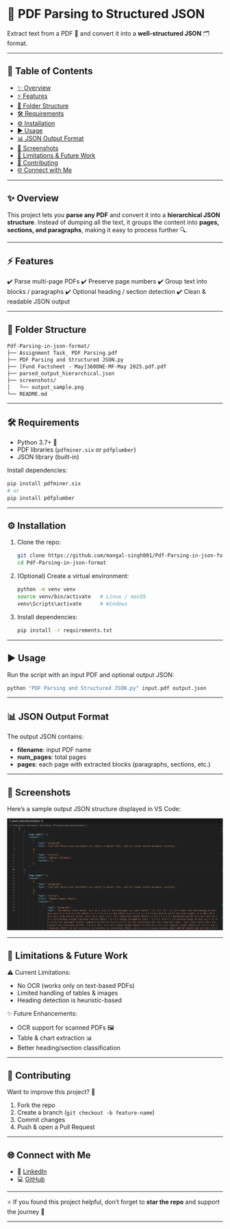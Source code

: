 # 📄 PDF Parsing to Structured JSON

Extract text from a PDF 📑 and convert it into a **well-structured JSON** 🗂️ format.

---

## 📌 Table of Contents

* [✨ Overview](#-overview)
* [⚡ Features](#-features)
* [📂 Folder Structure](#-folder-structure)
* [🛠️ Requirements](#️-requirements)
* [⚙️ Installation](#-installation)
* [▶️ Usage](#️-usage)
* [📊 JSON Output Format](#-json-output-format)
* [📸 Screenshots](#-screenshots)
* [🔮 Limitations & Future Work](#-limitations--future-work)
* [🤝 Contributing](#-contributing)
* [🌐 Connect with Me](#-connect-with-me)

---

## ✨ Overview

This project lets you **parse any PDF** and convert it into a **hierarchical JSON structure**.
Instead of dumping all the text, it groups the content into **pages, sections, and paragraphs**, making it easy to process further 🔍.

---

## ⚡ Features

✔️ Parse multi-page PDFs
✔️ Preserve page numbers
✔️ Group text into blocks / paragraphs
✔️ Optional heading / section detection
✔️ Clean & readable JSON output

---

## 📂 Folder Structure

```
Pdf-Parsing-in-json-format/
├── Assignment Task_ PDF Parsing.pdf
├── PDF Parsing and Structured JSON.py
├── [Fund Factsheet - May]360ONE-MF-May 2025.pdf.pdf
├── parsed_output_hierarchical.json
├── screenshots/
│   └── output_sample.png
└── README.md
```

---

## 🛠️ Requirements

* Python 3.7+ 🐍
* PDF libraries (`pdfminer.six` or `pdfplumber`)
* JSON library (built-in)

Install dependencies:

```bash
pip install pdfminer.six
# or
pip install pdfplumber
```

---

## ⚙️ Installation

1. Clone the repo:

   ```bash
   git clone https://github.com/mangal-singh001/Pdf-Parsing-in-json-format.git
   cd Pdf-Parsing-in-json-format
   ```

2. (Optional) Create a virtual environment:

   ```bash
   python -m venv venv
   source venv/bin/activate   # Linux / macOS  
   venv\Scripts\activate      # Windows
   ```

3. Install dependencies:

   ```bash
   pip install -r requirements.txt
   ```

---

## ▶️ Usage

Run the script with an input PDF and optional output JSON:

```bash
python "PDF Parsing and Structured JSON.py" input.pdf output.json
```

---

## 📊 JSON Output Format

The output JSON contains:

* **filename**: input PDF name
* **num_pages**: total pages
* **pages**: each page with extracted blocks (paragraphs, sections, etc.)

---

## 📸 Screenshots

Here’s a sample output JSON structure displayed in VS Code:

![Parsed JSON Output](screenshots/output_sample.png)

---

## 🔮 Limitations & Future Work

⚠️ Current Limitations:

* No OCR (works only on text-based PDFs)
* Limited handling of tables & images
* Heading detection is heuristic-based

✨ Future Enhancements:

* OCR support for scanned PDFs 🖼️
* Table & chart extraction 📊
* Better heading/section classification

---

## 🤝 Contributing

Want to improve this project? 🙌

1. Fork the repo
2. Create a branch (`git checkout -b feature-name`)
3. Commit changes
4. Push & open a Pull Request

---

## 🌐 Connect with Me

* 💼 [LinkedIn](https://www.linkedin.com/in/mangal-singh001)
* 💻 [GitHub](https://github.com/mangal-singh001)

---

⭐ If you found this project helpful, don’t forget to **star the repo** and support the journey 🚀

---

